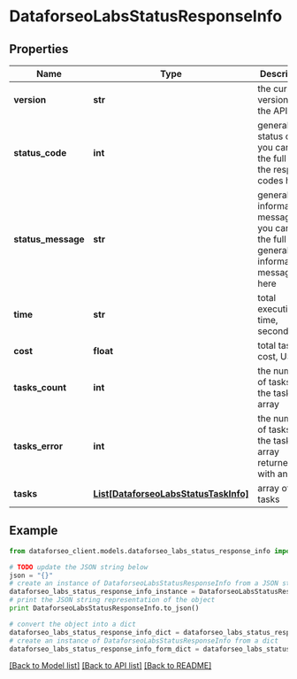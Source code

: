# DataforseoLabsStatusResponseInfo


## Properties

Name | Type | Description | Notes
------------ | ------------- | ------------- | -------------
**version** | **str** | the current version of the API | [optional] 
**status_code** | **int** | general status code you can find the full list of the response codes here | [optional] 
**status_message** | **str** | general informational message you can find the full list of general informational messages here | [optional] 
**time** | **str** | total execution time, seconds | [optional] 
**cost** | **float** | total tasks cost, USD | [optional] 
**tasks_count** | **int** | the number of tasks in the tasks array | [optional] 
**tasks_error** | **int** | the number of tasks in the tasks array returned with an error | [optional] 
**tasks** | [**List[DataforseoLabsStatusTaskInfo]**](DataforseoLabsStatusTaskInfo.md) | array of tasks | [optional] 

## Example

```python
from dataforseo_client.models.dataforseo_labs_status_response_info import DataforseoLabsStatusResponseInfo

# TODO update the JSON string below
json = "{}"
# create an instance of DataforseoLabsStatusResponseInfo from a JSON string
dataforseo_labs_status_response_info_instance = DataforseoLabsStatusResponseInfo.from_json(json)
# print the JSON string representation of the object
print DataforseoLabsStatusResponseInfo.to_json()

# convert the object into a dict
dataforseo_labs_status_response_info_dict = dataforseo_labs_status_response_info_instance.to_dict()
# create an instance of DataforseoLabsStatusResponseInfo from a dict
dataforseo_labs_status_response_info_form_dict = dataforseo_labs_status_response_info.from_dict(dataforseo_labs_status_response_info_dict)
```
[[Back to Model list]](../README.md#documentation-for-models) [[Back to API list]](../README.md#documentation-for-api-endpoints) [[Back to README]](../README.md)


